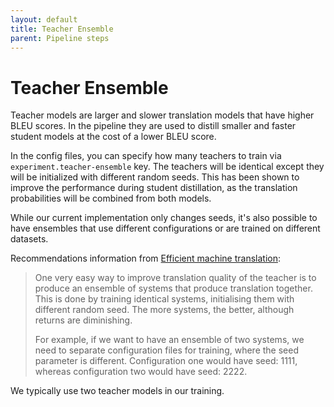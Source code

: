 ```yaml
---
layout: default
title: Teacher Ensemble
parent: Pipeline steps
---
```


# Teacher Ensemble

Teacher models are larger and slower translation models that have higher BLEU scores. In the pipeline they are used to distill smaller and faster student models at the cost of a lower BLEU score.

In the config files, you can specify how many teachers to train via `experiment.teacher-ensemble` key. The teachers will be identical except they will be initialized with different random seeds. This has been shown to improve the performance during student distillation, as the translation probabilities will be combined from both models.

While our current implementation only changes seeds, it's also possible to have ensembles that use different configurations or are trained on different datasets.

Recommendations information from [Efficient machine translation](https://nbogoychev.com/efficient-machine-translation/#ensembling):

> One very easy way to improve translation quality of the teacher is to produce an ensemble of systems that produce translation together. This is done by training identical systems, initialising them with different random seed. The more systems, the better, although returns are diminishing.
>
> For example, if we want to have an ensemble of two systems, we need to separate configuration files for training, where the seed parameter is different. Configuration one would have seed: 1111, whereas configuration two would have seed: 2222.

We typically use two teacher models in our training.
